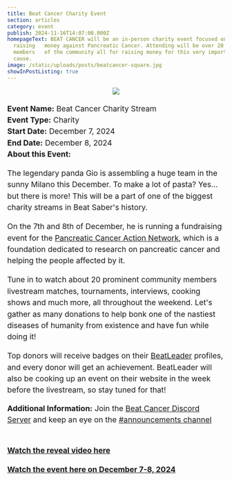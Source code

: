 ```yaml
---
title: Beat Cancer Charity Event
section: articles
category: event
publish: 2024-11-16T14:07:00.000Z
homepageText: BEAT CANCER will be an in-person charity event focused on
  raising   money against Pancreatic Cancer. Attending will be over 20 prominent
  members   of the community all for raising money for this very important
  cause.
image: /static/uploads/posts/beatcancer-square.jpg
showInPostListing: true
---
```


<div class=container>
<div class="image">
    <img src="/uploads/posts/beatcancer-square.jpg" />
</div>
<div class="text">
<b>Event Name:</b> Beat Cancer Charity Stream
<br />
<b>Event Type:</b> Charity
<br />
<b>Start Date:</b> December 7, 2024
<br />
<b>End Date:</b> December 8, 2024
<br />
<b>About this Event:</b><p>The legendary panda Gio is assembling a huge team in the sunny Milano this December. To make a lot of pasta? Yes... but there is more! This will be a part of one of the biggest charity streams in Beat Saber's history.</p>
<p>On the 7th and 8th of December, he is running a fundraising event for the <a href="https://pancan.org/">Pancreatic Cancer Action Network</a>, which is a foundation dedicated to research on pancreatic cancer and helping the people affected by it.</p>
<p>Tune in to watch about 20 prominent community members livestream matches, tournaments, interviews, cooking shows and much more, all throughout the weekend. Let's gather as many donations to help bonk one of the nastiest diseases of humanity from existence and have fun while doing it!</p>
<p>Top donors will receive badges on their <a href="https://beatleader.xyz">BeatLeader</a> profiles, and every donor will get an achievement. BeatLeader will also be cooking up an event on their website in the week before the livestream, so stay tuned for that!</p>
<b>Additional Information:</b> Join the <a href="https://discord.gg/E6gCKqMaG9">Beat Cancer Discord Server</a> and keep an eye on the <a href="https://discord.com/channels/1267846568539848936/1302192922170753035">#announcements channel</a>
<br />
<br />
<p><b><a href="https://youtu.be/W-3mnseV6cw">Watch the reveal video here</a></b></p>
<p><b><a href="https://www.twitch.tv/cubecommunity">Watch the event here on December 7-8, 2024</a></b></p>
</div>
</div>

<style>
.container {
  display: flex;
  gap: 20px;
  flex-wrap: wrap;
  justify-content: center;
}
.image {
  max-width: 505px;
  height: auto;
}
.text {
    flex: 1;
    line-height: 1.5;
    font-size: 1.1rem;
    min-width: 550px;
}
@media (max-width: 1100px) {
  figure {
    margin-bottom: 1rem;
  }
  .text {
    min-width: 100%;
  }
}
p {
  margin-bottom: 1rem;
}
</style>

